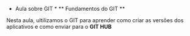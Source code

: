 * Aula sobre GIT *
** Fundamentos do GIT **

Nesta aula, ultilizamos o GIT para aprender como criar as versões dos aplicativos e como enviar para o **GIT HUB** 